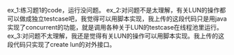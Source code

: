 ex_1:练习题1的code，运行没问题。
ex_2:对问题不是太理解，有关LUN的操作都可以做成独立testcase吧，我觉得可以用脚本实现，我上传的这段代码只是用java实现了concurrent的功能，就是调用各种关于LUN的testcase在线程池里运行。
ex_3:对问题不太理解，我还是觉得有关LUN的操作可以用脚本实现。我上传的这段代码只实现了create lun的对外接口。
